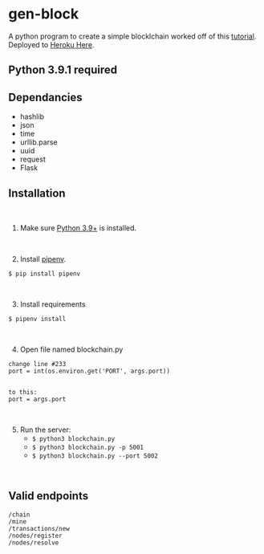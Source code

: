 # gen-block
A python program to create a simple blocklchain
worked off of this [tutorial](https://hackernoon.com/learn-blockchains-by-building-one-117428612f46).
Deployed to [Heroku Here](https://gen-block.herokuapp.com/). 

## Python 3.9.1 required

## Dependancies
* hashlib
* json
* time
* urllib.parse
* uuid
* request
* Flask

## Installation
<br>

1. Make sure [Python 3.9+](https://www.python.org/downloads/) is installed.

<br>


2. Install [pipenv](https://github.com/kennethreitz/pipenv). 

```
$ pip install pipenv 
```
<br>


3. Install requirements  
```
$ pipenv install 
```
<br>

4. Open file named blockchain.py

``` 
change line #233 
port = int(os.environ.get('PORT', args.port))


to this: 
port = args.port
```
<br>

5. Run the server:
    * `$ python3 blockchain.py` 
    * `$ python3 blockchain.py -p 5001`
    * `$ python3 blockchain.py --port 5002`

<br>

## Valid endpoints
```
/chain
/mine
/transactions/new
/nodes/register
/nodes/resolve
```
